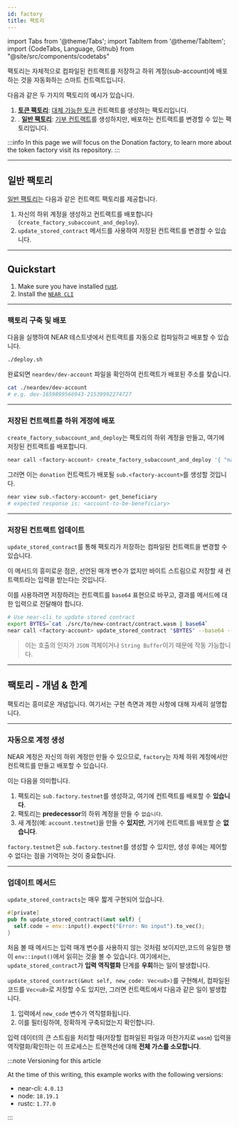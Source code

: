 ```yaml
---
id: factory
title: 팩토리
---
```


import Tabs from '@theme/Tabs';
import TabItem from '@theme/TabItem';
import {CodeTabs, Language, Github} from "@site/src/components/codetabs"

팩토리는 자체적으로 컴파일된 컨트랙트를 저장하고 하위 계정(sub-account)에 배포하는 것을 자동화하는 스마트 컨트랙트입니다.

다음과 같은 두 가지의 팩토리의 예시가 있습니다.

1. [**토큰 팩토리**](https://github.com/near-examples/token-factory): [대체 가능한 토큰](../fts/0-intro.md) 컨트랙트를 생성하는 팩토리입니다.
2. . [**일반 팩토리**](https://github.com/near-examples/factory-rust): [기부 컨트랙트](./donation.md)를 생성하지만, 배포하는 컨트랙트를 변경할 수 있는 팩토리입니다.

:::info
In this page we will focus on the Donation factory, to learn more about the token factory visit its repository.
:::

---

## 일반 팩토리

[일반 팩토리](https://github.com/near-examples/factory-rust/)는 다음과 같은 컨트랙트 팩토리를 제공합니다.

1. 자신의 하위 계정을 생성하고 컨트랙트를 배포합니다 (`create_factory_subaccount_and_deploy`).
2. `update_stored_contract` 메서드를 사용하여 저장된 컨트랙트를 변경할 수 있습니다.

<CodeTabs>
  <Language value="rust" language="rust">
    <Github fname="deploy.rs"
            url="https://github.com/near-examples/factory-rust/blob/main/src/deploy.rs"
            start="14" end="66" />
    <Github fname="manager.rs"
            url="https://github.com/near-examples/factory-rust/blob/main/src/manager.rs"
            start="5" end="19" />
  </Language>
</CodeTabs>

---

## Quickstart

1. Make sure you have installed [rust](https://www.rust-lang.org/).
2. Install the [`NEAR CLI`](https://github.com/near/near-cli#setup)

<hr className="subsection" />

### 팩토리 구축 및 배포

다음을 실행하여 NEAR 테스트넷에서 컨트랙트를 자동으로 컴파일하고 배포할 수 있습니다.

```bash
./deploy.sh
```

완료되면 `neardev/dev-account` 파일을 확인하여 컨트랙트가 배포된 주소를 찾습니다.

```bash
cat ./neardev/dev-account
# e.g. dev-1659899566943-21539992274727
```

<hr className="subsection" />

### 저장된 컨트랙트를 하위 게정에 배포

`create_factory_subaccount_and_deploy`는 팩토리의 하위 계정을 만들고, 여기에 저장된 컨트랙트를 배포합니다.

```bash
near call <factory-account> create_factory_subaccount_and_deploy '{ "name": "sub", "beneficiary": "<account-to-be-beneficiary>"}' --deposit 1.24 --accountId <account-id> --gas 300000000000000
```

그러면 이는 `donation` 컨트랙트가 배포될 `sub.<factory-account>`를 생성할 것입니다.

```bash
near view sub.<factory-account> get_beneficiary
# expected response is: <account-to-be-beneficiary>
```

<hr className="subsection" />

### 저장된 컨트랙트 업데이트

`update_stored_contract`를 통해 팩토리가 저장하는 컴파일된 컨트랙트을 변경할 수 있습니다.

이 메서드의 흥미로운 점은, 선언된 매개 변수가 없지만 바이트 스트림으로 저장할 새 컨트랙트라는 입력을 받는다는 것입니다.

이를 사용하려면 저장하려는 컨트랙트를 `base64` 표현으로 바꾸고, 결과를 메서드에 대한 입력으로 전달해야 합니다.

```bash
# Use near-cli to update stored contract
export BYTES=`cat ./src/to/new-contract/contract.wasm | base64`
near call <factory-account> update_stored_contract "$BYTES" --base64 --accountId <factory-account> --gas 30000000000000
```

> 이는 호출의 인자가 `JSON` 객체이거나 `String Buffer`이기 때문에 작동 가능합니다.

---

## 팩토리 - 개념 & 한계

팩토리는 흥미로운 개념입니다. 여기서는 구현 측면과 제한 사항에 대해 자세히 설명합니다.

<hr className="subsection" />

### 자동으로 계정 생성

NEAR 계정은 자신의 하위 계정만 만들 수 있으므로, `factory`는 자체 하위 계정에서만 컨트랙트를 만들고 배포할 수 있습니다.

이는 다음을 의미합니다.

1. 팩토리는 `sub.factory.testnet`를 생성하고, 여기에 컨트랙트를 배포할 수 **있습니다**.
2. 팩토리는 **predecessor**의 하위 계정을 만들 수 `없습니다`.
3. 새 계정(예: `account.testnet`)을 만들 수 **있지만**, 거기에 컨트랙트를 배포할 순 **없습니다**.

`factory.testnet`은 `sub.factory.testnet`를 생성할 수 있지만, 생성 후에는 제어할 수 없다는 점을 기억하는 것이 중요합니다.

<hr className="subsection" />

### 업데이트 메서드

`update_stored_contracts`는 매우 짧게 구현되어 있습니다.

```rust
#[private]
pub fn update_stored_contract(&mut self) {
  self.code = env::input().expect("Error: No input").to_vec();
}
```

처음 볼 때 메서드는 입력 매개 변수를 사용하지 않는 것처럼 보이지만,코드의 유일한 행이 `env::input()`에서 읽히는 것을 볼 수 있습니다. 여기에서는, `update_stored_contract`가 **입력 역직렬화** 단계를 **우회**하는 일이 발생합니다.

`update_stored_contract(&mut self, new_code: Vec<u8>)`를 구현해서, 컴파일된 코드를 `Vec<u8>`로 저장할 수도 있지만, 그러면 컨트랙트에서 다음과 같은 일이 발생합니다.

1. 입력에서 `new_code` 변수가 역직렬화됩니다.
2. 이를 필터링하여, 정확하게 구축되었는지 확인합니다.

입력 데이터의 큰 스트림을 처리할 때(저장할 컴파일된 파일과 마찬가지로 `wasm`) 입력을 역직렬화/확인하는 이 프로세스는 트랜잭션에 대해 **전체 가스를 소모합니다**.

:::note Versioning for this article

At the time of this writing, this example works with the following versions:

- near-cli: `4.0.13`
- node: `18.19.1`
- rustc: `1.77.0`

:::
